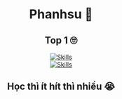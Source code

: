 <h1 align="center">Phanhsu 🐰</h1>

<h2 align="center">Top 1 🙄</h2>

<p align="center">
  <a href="https://skillicons.dev">
    <img src="https://skillicons.dev/icons?i=cpp,html,css,tailwind,js,ts,react,git" alt="Skills">
  </a><br>
  <a href="https://skillicons.dev">
    <img src="https://skillicons.dev/icons?i=mysql,express,nestjs,nextjs,nodejs,npm,docker,py" alt="Skills">
  </a><br>
</p>

<h2 align="center">Học thì ít hít thì nhiều 😭</h2>

<p align="center">
  <a href="">
    <img src="https://media.giphy.com/media/cKsXjwNQxtVncNBTey/giphy.gif?cid=ecf05e47urbl30phtc837udjmg21yff76tl156pu0i3rswbw&ep=v1_gifs_search&rid=giphy.gif&ct=g" alt="">
  </a>
</p>
